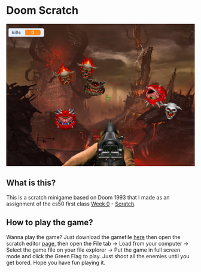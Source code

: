 # Doom Scratch

![Screenshot](./.github/screenshot.png)

## What is this?

This is a scratch minigame based on Doom 1993 that I made as an assignment of the cs50 first class [Week 0](https://cs50.harvard.edu/x/2021/weeks/0/) - [Scratch](https://cs50.harvard.edu/x/2021/psets/0/scratch/).

## How to play the game?

Wanna play the game? Just download the gamefile [here](https://github.com/rodrigosuelli/cs50/raw/main/week0/pset0/scratch/gamefile.sb3) then open the scratch editor [page](https://scratch.mit.edu/projects/editor/), then open the File tab -> Load from your computer -> Select the game file on your file explorer -> Put the game in full screen mode and click the Green Flag to play. Just shoot all the enemies until you get bored. Hope you have fun playing it.
